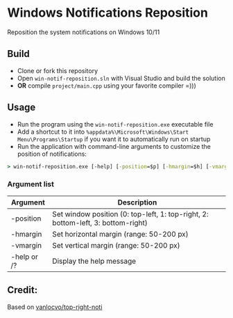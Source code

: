 # Windows Notifications Reposition
Reposition the system notifications on Windows 10/11

## Build
- Clone or fork this repository
- Open `win-notif-reposition.sln` with Visual Studio and build the solution
- **OR** compile `project/main.cpp` using your favorite compiler =))) 

## Usage
- Run the program using the `win-notif-reposition.exe` executable file
- Add a shortcut to it into `%appdata%\Microsoft\Windows\Start Menu\Programs\Startup` if you want it to automatically run on startup
- Run the application with command-line arguments to customize the position of notifications:
```cmd
> win-notif-reposition.exe [-help] [-position=$p] [-hmargin=$h] [-vmargin=$v]
```
### Argument list
|   Argument  |                                    Description                                    |
|-------------|-----------------------------------------------------------------------------------|
| -position   | Set window position (0: top-left, 1: top-right, 2: bottom-left, 3: bottom-right)  |
| -hmargin    | Set horizontal margin (range: 50-200 px)                                          |
| -vmargin    | Set vertical margin (range: 50-200 px)                                            |
| -help or /? | Display the help message                                                          | 

## Credit:
Based on [vanlocvo/top-right-noti](https://github.com/vanlocvo/top-right-noti)
